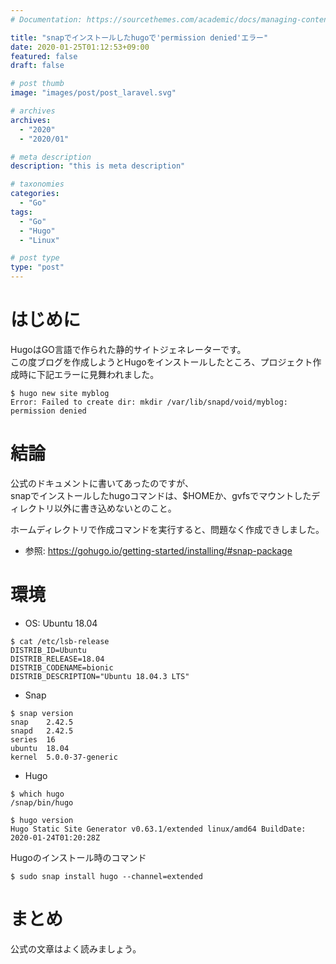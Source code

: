 ```yaml
---
# Documentation: https://sourcethemes.com/academic/docs/managing-content/

title: "snapでインストールしたhugoで'permission denied'エラー"
date: 2020-01-25T01:12:53+09:00
featured: false
draft: false

# post thumb
image: "images/post/post_laravel.svg"

# archives
archives:
  - "2020"
  - "2020/01"

# meta description
description: "this is meta description"

# taxonomies
categories:
  - "Go"
tags:
  - "Go"
  - "Hugo"
  - "Linux"

# post type
type: "post"
---
```


# はじめに

HugoはGO言語で作られた静的サイトジェネレーターです。  
この度ブログを作成しようとHugoをインストールしたところ、プロジェクト作成時に下記エラーに見舞われました。

```
$ hugo new site myblog
Error: Failed to create dir: mkdir /var/lib/snapd/void/myblog: permission denied
```


# 結論

公式のドキュメントに書いてあったのですが、  
snapでインストールしたhugoコマンドは、$HOMEか、gvfsでマウントしたディレクトリ以外に書き込めないとのこと。

ホームディレクトリで作成コマンドを実行すると、問題なく作成できしました。

- 参照: https://gohugo.io/getting-started/installing/#snap-package


# 環境


- OS: Ubuntu 18.04

```
$ cat /etc/lsb-release 
DISTRIB_ID=Ubuntu
DISTRIB_RELEASE=18.04
DISTRIB_CODENAME=bionic
DISTRIB_DESCRIPTION="Ubuntu 18.04.3 LTS"
```

- Snap

```
$ snap version
snap    2.42.5
snapd   2.42.5
series  16
ubuntu  18.04
kernel  5.0.0-37-generic
```

- Hugo

```
$ which hugo
/snap/bin/hugo

$ hugo version
Hugo Static Site Generator v0.63.1/extended linux/amd64 BuildDate: 2020-01-24T01:20:28Z
```

Hugoのインストール時のコマンド


```
$ sudo snap install hugo --channel=extended 
```

# まとめ

公式の文章はよく読みましょう。
